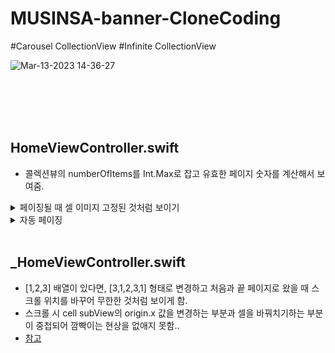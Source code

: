 # MUSINSA-banner-CloneCoding
#Carousel CollectionView #Infinite CollectionView

![Mar-13-2023 14-36-27](https://user-images.githubusercontent.com/94464179/224616704-805d5dff-59a5-4935-8ad3-fed299f57935.gif)

</br></br></br></br>


## HomeViewController.swift
- 콜렉션뷰의 numberOfItems를 Int.Max로 잡고 유효한 페이지 숫자를 계산해서 보여줌.
<details>
<summary>페이징될 때 셀 이미지 고정된 것처럼 보이기</summary>
<div markdown="1">

~~~swift
    func scrollViewDidScroll(_ scrollView: UIScrollView) {
        if collectionView.visibleCells.count > 0{
            let currentCell = collectionView.visibleCells[0] as! HomeBannerCell
            //f -> b) -에서 +
            currentCell.imageView.frame.origin.x = scrollView.contentOffset.x - currentCell.frame.origin.x
            
            if collectionView.visibleCells.count > 1{
                let nextCell = collectionView.visibleCells[1] as! HomeBannerCell
                nextCell.imageView.frame.origin.x = scrollView.contentOffset.x - nextCell.frame.origin.x
            }
        }
    }
~~~

</div>
</details>

<details>
<summary>자동 페이징</summary>
<div markdown="1">

- scrollViewWillBeginDragging(), scrollViewDidEndDecelerating()에서 타이머 컨트롤
~~~swift
    private func startTimer(){
        guard timer == nil else {return}
        
        timer = Timer.scheduledTimer(withTimeInterval: 3.0, repeats: true, block: {_ in
            self.collectionViewToNextCell()
        })
    }
    
    private func stopTimer(){
        timer?.invalidate()
        timer = nil
    }
    
    private func collectionViewToNextCell(){
        self.collectionView.setContentOffset(.init(x: self.collectionView.contentOffset.x + self.cellWidth, y: self.collectionView.contentOffset.y), animated: true)
    }
~~~

</div>
</details>

</br>

## _HomeViewController.swift
- [1,2,3] 배열이 있다면, [3,1,2,3,1] 형태로 변경하고 처음과 끝 페이지로 왔을 때 스크롤 위치를 바꾸어 무한한 것처럼 보이게 함.
- 스크롤 시 cell subView의 origin.x 값을 변경하는 부분과 셀을 바꿔치기하는 부분이 중첩되어 깜빡이는 현상을 없애지 못함..
- [참고](https://ios-development.tistory.com/1197)
